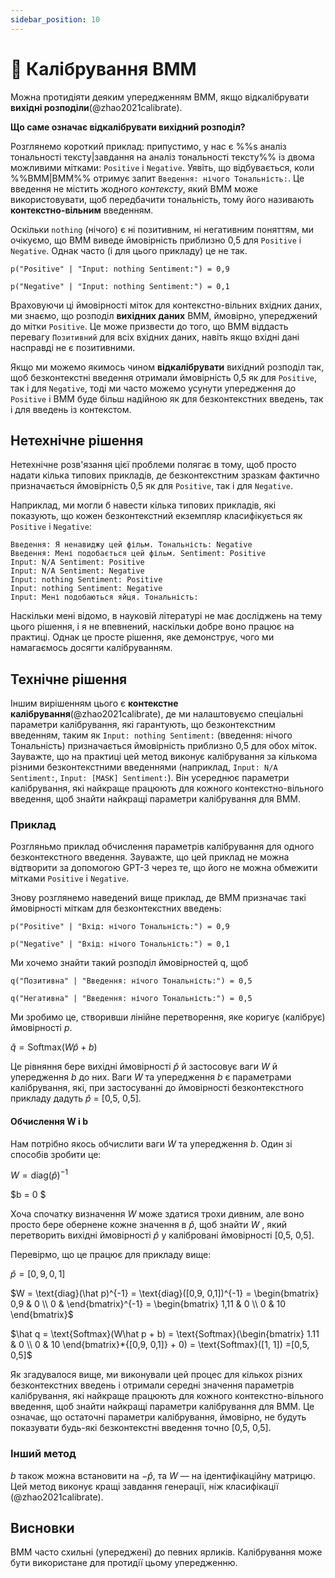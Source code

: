 ```yaml
---
sidebar_position: 10
---
```


# 🔴 Калібрування ВММ

Можна протидіяти деяким упередженням ВММ, якщо відкалібрувати **вихідні розподіли**(@zhao2021calibrate).

**Що саме означає відкалібрувати вихідний розподіл?**

Розглянемо короткий приклад: припустимо, у нас є %%s аналіз тональності тексту|завдання на аналіз тональності тексту%% із двома можливими мітками: `Positive` і `Negative`. Уявіть, що відбувається, коли %%ВММ|ВММ%% отримує запит `Введення: нічого Тональність:`. Це введення не містить жодного _контексту_, який ВММ може використовувати, щоб передбачити тональність, тому його називають **контекстно-вільним** введенням.

Оскільки `nothing` (нічого) є ні позитивним, ні негативним поняттям, ми очікуємо, що ВММ виведе ймовірність приблизно 0,5 для `Positive` і `Negative`. Однак часто (і для цього прикладу) це не так.
```
p("Positive" | "Input: nothing Sentiment:") = 0,9

p("Negative" | "Input: nothing Sentiment:") = 0,1
```

Враховуючи ці ймовірності міток для контекстно-вільних вхідних даних, ми знаємо, що розподіл **вихідних даних** ВММ, ймовірно, упереджений до мітки `Positive`. Це може призвести до того, що ВММ віддасть перевагу `Позитивний` для всіх вхідних даних, навіть якщо вхідні дані насправді не є позитивними.

Якщо ми можемо якимось чином **відкалібрувати** вихідний розподіл так, щоб безконтекстні введення отримали ймовірність 0,5 як для `Positive`, так і для `Negative`, тоді ми часто можемо усунути упередження до `Positive` і ВММ буде більш надійною як для безконтекстних введень, так і для введень із контекстом.

## Нетехнічне рішення

Нетехнічне розв'язання цієї проблеми полягає в тому, щоб просто надати кілька типових прикладів, де безконтекстним зразкам фактично призначається ймовірність 0,5 як для `Positive`, так і для `Negative`.

Наприклад, ми могли б навести кілька типових прикладів, які показують, що кожен безконтекстний екземпляр класифікується як `Positive` і `Negative`:
```
Введення: Я ненавиджу цей фільм. Тональність: Negative
Введення: Мені подобається цей фільм. Sentiment: Positive
Input: N/A Sentiment: Positive
Input: N/A Sentiment: Negative
Input: nothing Sentiment: Positive
Input: nothing Sentiment: Negative
Input: Мені подобаються яйця. Тональність:
```

Наскільки мені відомо, в науковій літературі не має досліджень на тему цього рішення, і я не впевнений, наскільки добре воно працює на практиці. Однак це просте рішення, яке демонструє, чого ми намагаємось досягти калібруванням.

## Технічне рішення

Іншим вирішенням цього є __контекстне калібрування__(@zhao2021calibrate), де ми налаштовуємо спеціальні параметри калібрування, які гарантують, що безконтекстним введенням, таким як `Input: nothing Sentiment:` (введення: нічого Тональність) призначається ймовірність приблизно 0,5 для обох міток. Зауважте, що на практиці цей метод виконує калібрування за кількома різними безконтекстними введеннями (наприклад, `Input: N/A Sentiment:`, `Input: [MASK] Sentiment:`). Він усереднює параметри калібрування, які найкраще працюють для кожного контекстно-вільного введення, щоб знайти найкращі параметри калібрування для ВММ.

### Приклад

Розгляньмо приклад обчислення параметрів калібрування для одного безконтекстного введення. Зауважте, що цей приклад не можна відтворити за допомогою GPT-3 через те, що його не можна обмежити мітками `Positive` і `Negative`.

Знову розглянемо наведений вище приклад, де ВММ призначає такі ймовірності міткам для безконтекстних введень:

```
p("Positive" | "Вхід: нічого Тональність:") = 0,9

p("Negative" | "Вхід: нічого Тональність:") = 0,1
```

Ми хочемо знайти такий розподіл ймовірностей q, щоб
```
q("Позитивна" | "Введення: нічого Тональність:") = 0,5

q("Негативна" | "Введення: нічого Тональність:") = 0,5
```

Ми зробимо це, створивши лінійне перетворення, яке коригує (калібрує) ймовірності $p$.

$\hat q = \text{Softmax}(W\hat p + b)$

Це рівняння бере вихідні ймовірності $\hat p$ й застосовує ваги $W$ й упередження $b$ до них. Ваги $W$ та упередження $b$ є параметрами калібрування, які, при застосуванні до ймовірності безконтекстного прикладу дадуть $\hat p$ = [0,5, 0,5].

#### Обчислення W і b

Нам потрібно якось обчислити ваги $W$ та упередження $b$. Один зі способів зробити це:

$W = \text{diag}(\hat p)^{-1}$

$b = 0 $

Хоча спочатку визначення $W$ може здатися трохи дивним, але воно просто бере обернене кожне значення в $\hat p$, щоб знайти $W$ , який перетворить вихідні ймовірності $\hat p$ у калібровані ймовірності [0,5, 0,5].

Перевірмо, що це працює для прикладу вище:

$\hat p = [0,9, 0,1]$

$W = \text{diag}(\hat p)^{-1} = \text{diag}([0,9, 0,1])^{-1} = \begin{bmatrix}    0,9 & 0 \\
   0 & \end{bmatrix}^{-1} = \begin{bmatrix}    1,11 & 0 \\
   0 & 10 \end{bmatrix}$

$\hat q = \text{Softmax}(W\hat p + b) = \text{Softmax}(\begin{bmatrix}    1.11 & 0 \\
   0 & 10 \end{bmatrix}*{[0,9, 0,1]} + 0) = \text{Softmax}([1, 1]) =[0,5, 0,5]$

Як згадувалося вище, ми виконували цей процес для кількох різних безконтекстних введень і отримали середні значення параметрів калібрування, які найкраще працюють для кожного контекстно-вільного введення, щоб знайти найкращі параметри калібрування для ВММ. Це означає, що остаточні параметри калібрування, ймовірно, не будуть показувати будь-які безконтекстні введення точно [0,5, 0,5].

### Інший метод

$b$ також можна встановити на $-\hat p$, та $W$ — на ідентифікаційну матрицю. Цей метод виконує кращі завдання генерації, ніж класифікації (@zhao2021calibrate).

## Висновки

ВММ часто схильні (упереджені) до певних ярликів. Калібрування може бути використане для протидії цьому упередженню.